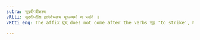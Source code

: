 ```yaml
---
sutra: सूददीपदीक्षश्च
vRtti: सूददीपदीक्ष इत्येतेभ्यश्च युच्प्रत्ययो न भवति ॥
vRtti_eng: The affix युच् does not come after the verbs सूद् 'to strike', दीप् 'to shine' and दीक्ष् 'to initiate'.

---
```

